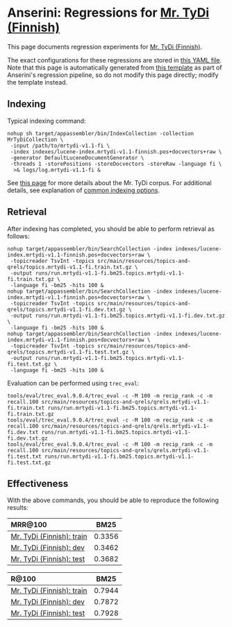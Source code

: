 # Anserini: Regressions for [Mr. TyDi (Finnish)](https://github.com/castorini/mr.tydi)

This page documents regression experiments for [Mr. TyDi (Finnish)](https://github.com/castorini/mr.tydi).

The exact configurations for these regressions are stored in [this YAML file](../src/main/resources/regression/mrtydi-v1.1-fi.yaml).
Note that this page is automatically generated from [this template](../src/main/resources/docgen/templates/mrtydi-v1.1-fi.template) as part of Anserini's regression pipeline, so do not modify this page directly; modify the template instead.

## Indexing

Typical indexing command:

```
nohup sh target/appassembler/bin/IndexCollection -collection MrTyDiCollection \
 -input /path/to/mrtydi-v1.1-fi \
 -index indexes/lucene-index.mrtydi-v1.1-finnish.pos+docvectors+raw \
 -generator DefaultLuceneDocumentGenerator \
 -threads 1 -storePositions -storeDocvectors -storeRaw -language fi \
  >& logs/log.mrtydi-v1.1-fi &
```

See [this page](https://github.com/castorini/mr.tydi) for more details about the Mr. TyDi corpus.
For additional details, see explanation of [common indexing options](common-indexing-options.md).

## Retrieval

After indexing has completed, you should be able to perform retrieval as follows:

```
nohup target/appassembler/bin/SearchCollection -index indexes/lucene-index.mrtydi-v1.1-finnish.pos+docvectors+raw \
 -topicreader TsvInt -topics src/main/resources/topics-and-qrels/topics.mrtydi-v1.1-fi.train.txt.gz \
 -output runs/run.mrtydi-v1.1-fi.bm25.topics.mrtydi-v1.1-fi.train.txt.gz \
 -language fi -bm25 -hits 100 &
nohup target/appassembler/bin/SearchCollection -index indexes/lucene-index.mrtydi-v1.1-finnish.pos+docvectors+raw \
 -topicreader TsvInt -topics src/main/resources/topics-and-qrels/topics.mrtydi-v1.1-fi.dev.txt.gz \
 -output runs/run.mrtydi-v1.1-fi.bm25.topics.mrtydi-v1.1-fi.dev.txt.gz \
 -language fi -bm25 -hits 100 &
nohup target/appassembler/bin/SearchCollection -index indexes/lucene-index.mrtydi-v1.1-finnish.pos+docvectors+raw \
 -topicreader TsvInt -topics src/main/resources/topics-and-qrels/topics.mrtydi-v1.1-fi.test.txt.gz \
 -output runs/run.mrtydi-v1.1-fi.bm25.topics.mrtydi-v1.1-fi.test.txt.gz \
 -language fi -bm25 -hits 100 &
```

Evaluation can be performed using `trec_eval`:

```
tools/eval/trec_eval.9.0.4/trec_eval -c -M 100 -m recip_rank -c -m recall.100 src/main/resources/topics-and-qrels/qrels.mrtydi-v1.1-fi.train.txt runs/run.mrtydi-v1.1-fi.bm25.topics.mrtydi-v1.1-fi.train.txt.gz
tools/eval/trec_eval.9.0.4/trec_eval -c -M 100 -m recip_rank -c -m recall.100 src/main/resources/topics-and-qrels/qrels.mrtydi-v1.1-fi.dev.txt runs/run.mrtydi-v1.1-fi.bm25.topics.mrtydi-v1.1-fi.dev.txt.gz
tools/eval/trec_eval.9.0.4/trec_eval -c -M 100 -m recip_rank -c -m recall.100 src/main/resources/topics-and-qrels/qrels.mrtydi-v1.1-fi.test.txt runs/run.mrtydi-v1.1-fi.bm25.topics.mrtydi-v1.1-fi.test.txt.gz
```

## Effectiveness

With the above commands, you should be able to reproduce the following results:

MRR@100                                 | BM25      |
:---------------------------------------|-----------|
[Mr. TyDi (Finnish): train](https://github.com/castorini/mr.tydi)| 0.3356    |
[Mr. TyDi (Finnish): dev](https://github.com/castorini/mr.tydi)| 0.3462    |
[Mr. TyDi (Finnish): test](https://github.com/castorini/mr.tydi)| 0.3682    |


R@100                                   | BM25      |
:---------------------------------------|-----------|
[Mr. TyDi (Finnish): train](https://github.com/castorini/mr.tydi)| 0.7944    |
[Mr. TyDi (Finnish): dev](https://github.com/castorini/mr.tydi)| 0.7872    |
[Mr. TyDi (Finnish): test](https://github.com/castorini/mr.tydi)| 0.7928    |
